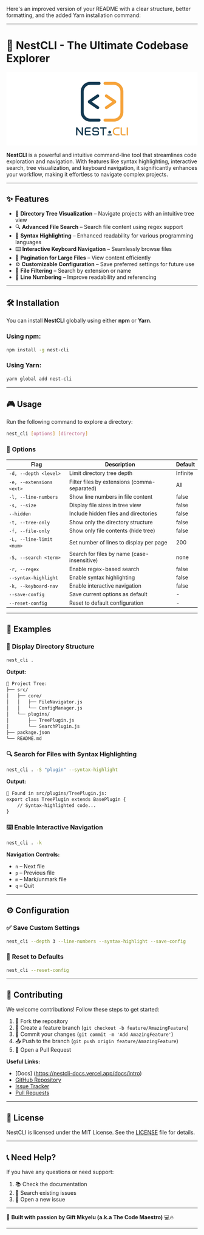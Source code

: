 Here's an improved version of your README with a clear structure, better formatting, and the added Yarn installation command:

---

# 🚀 **NestCLI - The Ultimate Codebase Explorer**

![NestCLI Logo](/logo.png)

**NestCLI** is a powerful and intuitive command-line tool that streamlines code exploration and navigation. With features like syntax highlighting, interactive search, tree visualization, and keyboard navigation, it significantly enhances your workflow, making it effortless to navigate complex projects.

---

## ✨ **Features**

- 📂 **Directory Tree Visualization** – Navigate projects with an intuitive tree view
- 🔍 **Advanced File Search** – Search file content using regex support
- 🎨 **Syntax Highlighting** – Enhanced readability for various programming languages
- ⌨️ **Interactive Keyboard Navigation** – Seamlessly browse files
- 📄 **Pagination for Large Files** – View content efficiently
- ⚙️ **Customizable Configuration** – Save preferred settings for future use
- 🎯 **File Filtering** – Search by extension or name
- 🔢 **Line Numbering** – Improve readability and referencing

---

## 🛠️ **Installation**

You can install **NestCLI** globally using either **npm** or **Yarn**.

### Using npm:
```bash
npm install -g nest-cli
```

### Using Yarn:
```bash
yarn global add nest-cli
```

---

## 🎮 **Usage**

Run the following command to explore a directory:

```bash
nest_cli [options] [directory]
```

### 🔧 **Options**

| Flag                         | Description                                      | Default        |
|------------------------------|--------------------------------------------------|----------------|
| `-d, --depth <level>`         | Limit directory tree depth                       | Infinite       |
| `-e, --extensions <ext>`      | Filter files by extensions (comma-separated)    | All            |
| `-l, --line-numbers`         | Show line numbers in file content               | false          |
| `-s, --size`                  | Display file sizes in tree view                 | false          |
| `--hidden`                    | Include hidden files and directories            | false          |
| `-t, --tree-only`             | Show only the directory structure               | false          |
| `-f, --file-only`             | Show only file contents (hide tree)             | false          |
| `-L, --line-limit <num>`      | Set number of lines to display per page         | 200            |
| `-S, --search <term>`         | Search for files by name (case-insensitive)     | none           |
| `-r, --regex`                 | Enable regex-based search                       | false          |
| `--syntax-highlight`          | Enable syntax highlighting                      | false          |
| `-k, --keyboard-nav`          | Enable interactive navigation                   | false          |
| `--save-config`               | Save current options as default                 | -              |
| `--reset-config`              | Reset to default configuration                  | -              |

---

## 📝 **Examples**

### 📂 **Display Directory Structure**
```bash
nest_cli .
```
**Output:**
```
📁 Project Tree:
├── src/
│   ├── core/
│   │   ├── FileNavigator.js
│   │   └── ConfigManager.js
│   └── plugins/
│       ├── TreePlugin.js
│       └── SearchPlugin.js
├── package.json
└── README.md
```

### 🔍 **Search for Files with Syntax Highlighting**
```bash
nest_cli . -S "plugin" --syntax-highlight
```
**Output:**
```
📄 Found in src/plugins/TreePlugin.js:
export class TreePlugin extends BasePlugin {
    // Syntax-highlighted code...
}
```

### ⌨️ **Enable Interactive Navigation**
```bash
nest_cli . -k
```
**Navigation Controls:**
- `n` – Next file
- `p` – Previous file
- `m` – Mark/unmark file
- `q` – Quit

---

## ⚙️ **Configuration**

### ✅ **Save Custom Settings**
```bash
nest_cli --depth 3 --line-numbers --syntax-highlight --save-config
```

### 🔄 **Reset to Defaults**
```bash
nest_cli --reset-config
```

---

## 🤝 **Contributing**

We welcome contributions! Follow these steps to get started:

1. 🍴 Fork the repository
2. 🌱 Create a feature branch (`git checkout -b feature/AmazingFeature`)
3. 💾 Commit your changes (`git commit -m 'Add AmazingFeature'`)
4. 📤 Push to the branch (`git push origin feature/AmazingFeature`)
5. 🎯 Open a Pull Request

**Useful Links:**
- [Docs] (https://nestcli-docs.vercel.app/docs/intro)
- [GitHub Repository](https://github.com/g1ftmkyelu/nest-cli)
- [Issue Tracker](https://github.com/g1ftmkyelu/nest-cli/issues)
- [Pull Requests](https://github.com/g1ftmkyelu/nest-cli/pulls)

---

## 📜 **License**

NestCLI is licensed under the MIT License. See the [LICENSE](LICENSE) file for details.

---


## 📞 **Need Help?**

If you have any questions or need support:

1. 📚 Check the documentation
2. 🔎 Search existing issues
3. 💬 Open a new issue

---

🚀 **Built with passion by Gift Mkyelu (a.k.a The Code Maestro)** 💻🔥

---

